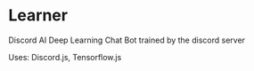# Learner

Discord AI Deep Learning Chat Bot trained by the discord server

Uses: Discord.js, Tensorflow.js

